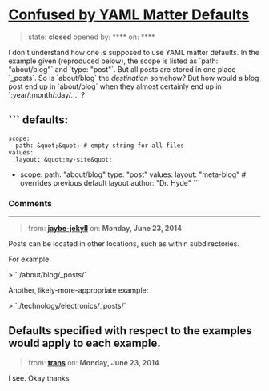 # [Confused by YAML Matter Defaults](https://github.com/jekyll/jekyll-help/issues/83)

> state: **closed** opened by: **** on: ****

I don&#x27;t understand how one is supposed to use YAML matter defaults. In the example given (reproduced below), the scope is listed as &#x60;path: &quot;about/blog&quot;&#x60; and &#x60;type: &quot;post&quot;&#x60;. But all posts are stored in one place &#x60;_posts&#x60;. So is &#x60;about/blog&#x60; the *destination* somehow? But how would a blog post end up in &#x60;about/blog&#x60; when they almost certainly end up in &#x60;:year/:month/:day/...&#x60; ?

&#x60;&#x60;&#x60;
defaults:
  -
    scope:
      path: &quot;&quot; # empty string for all files
    values:
      layout: &quot;my-site&quot;
  -
    scope:
      path: &quot;about/blog&quot;
      type: &quot;post&quot;
    values:
      layout: &quot;meta-blog&quot; # overrides previous default layout
      author: &quot;Dr. Hyde&quot;
&#x60;&#x60;&#x60;


### Comments

---
> from: [**jaybe-jekyll**](https://github.com/jekyll/jekyll-help/issues/83#issuecomment-46888882) on: **Monday, June 23, 2014**

Posts can be located in other locations, such as within subdirectories.

For example:

&gt; &#x60;./about/blog/_posts/&#x60;

Another, likely-more-appropriate example:

&gt; &#x60;./technology/electronics/_posts/&#x60;

Defaults specified with respect to the examples would apply to each example.
---
> from: [**trans**](https://github.com/jekyll/jekyll-help/issues/83#issuecomment-46902777) on: **Monday, June 23, 2014**

I see. Okay thanks.
